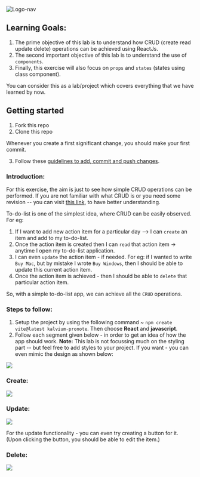 ![Logo-nav](https://s3.ap-south-1.amazonaws.com/kalvi-education.github.io/front-end-web-development/Kalvium-Logo.png)

## Learning Goals:
1. The prime objective of this lab is to understand how CRUD (create read update delete) operations can be achieved
using ReactJs.
2. The second important objective of this lab is to understand the use of `components`.
3. Finally, this exercise will also focus on `props` and `states` (states using class component).

You can consider this as a lab/project which covers everything that we have learned by now.


## Getting started

1. Fork this repo
2. Clone this repo

Whenever you create a first significant change, you should make your first commit.

3. Follow these [guidelines to add, commit and push changes](https://github.com/Kalvium-Program/general-guidelines-labs-project-builders).

### Introduction:
For this exercise, the aim is just to see how simple CRUD operations can be performed. 
If you are not familiar with what CRUD is or you need some revision -- you can visit [this link](https://www.freecodecamp.org/news/crud-operations-explained/), to have better understanding.

To-do-list is one of the simplest idea, where CRUD can be easily observed. For eg:
1. If I want to add new action item for a particular day --> I can `create` an item and add to my to-do-list.
2. Once the action item is created then I can `read` that action item -> anytime I open my to-do-list application.
3. I can even `update` the action item - if needed. For eg: if I wanted to write `Buy Mac`, but by mistake I wrote `Buy Windows`, then I should be able to update this current action item.
4. Once the action item is achieved - then I should be able to `delete` that particular action item.

So, with a simple to-do-list app, we can achieve all the `CRUD` operations.

### Steps to follow:

1. Setup the project by using the following command ~ `npm create vite@latest kalvium-pronote`. Then choose **React** and **javascript**.
2. Follow each segment given below - in order to get an idea of how the app should work. 
   **Note:** This lab is not focussing much on the styling part -- but feel free to add styles to your project.
   If you want - you can even mimic the design as shown below:
   
 ![](https://s3.ap-south-1.amazonaws.com/kalvi-education.github.io/front-end-web-development/todo.png)
   

### Create:

![](https://s3.ap-south-1.amazonaws.com/kalvi-education.github.io/front-end-web-development/add-react-todo.gif)

### Update:

![](https://s3.ap-south-1.amazonaws.com/kalvi-education.github.io/front-end-web-development/update-react-todo.gif)

For the update functionality - you can even try creating a button for it. (Upon clicking the button, you should be able to edit the item.)

### Delete:

![](https://s3.ap-south-1.amazonaws.com/kalvi-education.github.io/front-end-web-development/delete-react-todo.gif)


